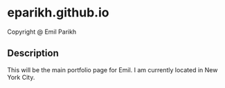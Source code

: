 # eparikh.github.io
  Copyright @ Emil Parikh
## Description
This will be the main portfolio page for Emil. I am
currently located in New York City.

